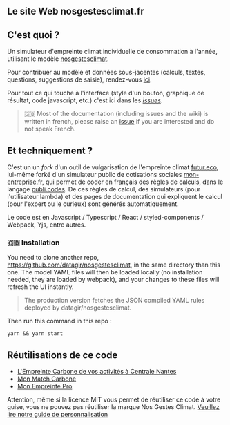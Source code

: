## Le site Web nosgestesclimat.fr

## C'est quoi ? 

Un simulateur d'empreinte climat individuelle de consommation à l'année, utilisant le modèle [nosgestesclimat](https://github.com/datagir/nosgestesclimat).

Pour contribuer au modèle et données sous-jacentes (calculs, textes, questions, suggestions de saisie), rendez-vous [ici](https://github.com/datagir/nosgestesclimat/blob/master/CONTRIBUTING.md).

Pour tout ce qui touche à l'interface (style d'un bouton, graphique de résultat, code javascript, etc.) c'est ici dans les [_issues_](https://github.com/datagir/nosgestesclimat-site/issues).

> 🇬🇧 Most of the documentation (including issues and the wiki) is written in french, please raise an [issue](https://github.com/datagir/nosgestesclimat-site/issues/new) if you are interested and do not speak French.

## Et techniquement ?

C'est un un _fork_ d'un outil de vulgarisation de l'empreinte climat [futur.eco](https://futur.eco), lui-même forké d'un simulateur public de cotisations sociales [mon-entreprise.fr](https://mon-entreprise.fr), qui permet de coder en français des règles de calculs, dans le langage [publi.codes](https://publi.codes). De ces règles de calcul, des simulateurs (pour l'utilisateur lambda) et des pages de documentation qui expliquent le calcul (pour l'expert ou le curieux) sont générés automatiquement.

Le code est en Javascript / Typescript / React / styled-components / Webpack, Yjs, entre autres.

### 🇬🇧 Installation

You need to clone another repo, https://github.com/datagir/nosgestesclimat, in the same directory than this one. The model YAML files will then be loaded locally (no installation needed, they are loaded by webpack), and your changes to these files will refresh the UI instantly.

> The production version fetches the JSON compiled YAML rules deployed by datagir/nosgestesclimat.

Then run this command in this repo :

`yarn && yarn start`

## Réutilisations de ce code

-   [L'Empreinte Carbone de vos activités à Centrale Nantes](https://github.com/SustainabilityCN/nosgestesclimat-site-ECN)
-   [Mon Match Carbone](https://github.com/pascalbes/monmatchcarbone-site)
-   [Mon Empreinte Pro](https://github.com/WeCount-io/nosgestesclimat-WC-site)

Attention, même si la licence MIT vous permet de réutiliser ce code à votre guise, vous ne pouvez pas réutiliser la marque Nos Gestes Climat. [Veuillez lire notre guide de personnalisation](https://github.com/datagir/nosgestesclimat-site/blob/master/PERSONNALISATION.md)
